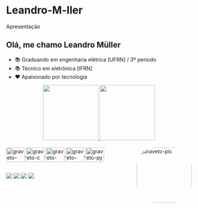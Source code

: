 # Leandro-M-ller
Apresentação 

## Olá, me chamo Leandro Müller
- 📚 Graduando em engenharia elétrica [UFRN] / 3º período
- 📚 Técnico em eletrônica [IFRN]
- ❤ Apaixonado por tecnologia

<div align="center">
  <a href="https://github.com/mullerino">
  <img height="150em" src="https://github-readme-stats.vercel.app/api?username=Gr4veto&show_icons=true&theme=dark&include_all_commits=true&count_private=true"/>
  <img height="150em" src="https://github-readme-stats.vercel.app/api/top-langs/?username=Gr4veto&layout=compact&langs_count=7&theme=dark"/>
</div>
<div style="display: inline_block"><br>
  <img align="center" alt="graveto-ino" height="40" width="50" src="https://cdn.jsdelivr.net/gh/devicons/devicon/icons/arduino/arduino-original.svg">
  <img align="center" alt="graveto-c" height="40" width="50" src="https://cdn.jsdelivr.net/gh/devicons/devicon/icons/c/c-plain.svg">
  <img align="center" alt="graveto-cpp" height="40" width="50" src="https://cdn.jsdelivr.net/gh/devicons/devicon/icons/cplusplus/cplusplus-plain.svg">
  <img align="center" alt="graveto-poo" height="40" width="50" src="https://cdn.jsdelivr.net/gh/devicons/devicon/icons/csharp/csharp-original.svg">
  <img align="center" alt="graveto-py" height="40" width="50" src="https://cdn.jsdelivr.net/gh/devicons/devicon/icons/python/python-original.svg">
  <img align="right" alt="Graveto-pic" height="150" style="border-radius:50px;" src="https://media.discordapp.net/attachments/712342414764802073/959863980778737764/AvatarMaker.png">
</div>
  
  ##
  
  <div> 
  <a href="https://wa.me/qr/YJ26RFJKBLXGL1" target="_blank"><img src="https://img.shields.io/badge/WhatsApp-25D366?style=for-the-badge&logo=whatsapp&logoColor=white" target="_blank"></a>
  <a href="https://www.instagram.com/wesleycosta._" target="_blank"><img src="https://img.shields.io/badge/-Instagram-%23E4405F?style=for-the-badge&logo=instagram&logoColor=white" target="_blank"></a>
  <a href = "mailto:wesleycdoccg@gmail.com"><img src="https://img.shields.io/badge/Gmail-D14836?style=for-the-badge&logo=gmail&logoColor=white" target="_blank"></a>
  <a href="https://www.linkedin.com/in/wesley-costa-25172a179" target="_blank"><img src="https://img.shields.io/badge/-LinkedIn-%230077B5?style=for-the-badge&logo=linkedin&logoColor=white" target="_blank"></a> 
 
    
</div>
